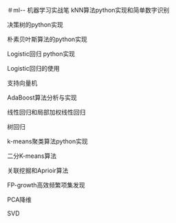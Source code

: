 ＃ml--
机器学习实战笔
kNN算法python实现和简单数字识别

决策树的python实现

朴素贝叶斯算法的python实现

Logistic回归 python实现

Logistic回归的使用

支持向量机

AdaBoost算法分析与实现

线性回归和局部加权线性回归

树回归

k-means聚类算法python实现

二分K-means算法

关联挖掘和Aprioir算法

FP-growth高效频繁项集发现

PCA降维

SVD
